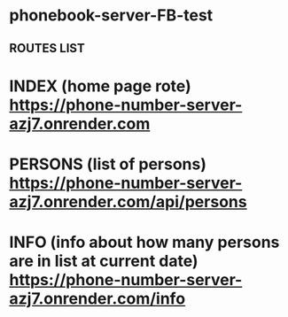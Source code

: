 # phonebook-server-FB-test

## ROUTES LIST

# INDEX (home page rote) https://phone-number-server-azj7.onrender.com
# PERSONS (list of persons) https://phone-number-server-azj7.onrender.com/api/persons
# INFO (info about how many persons are in list at current date) https://phone-number-server-azj7.onrender.com/info
